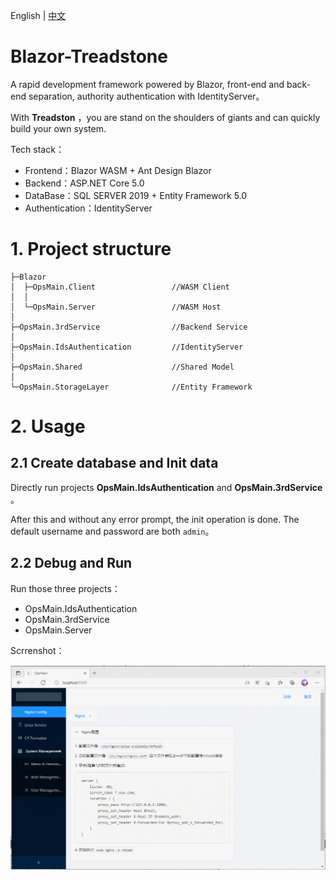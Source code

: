 English | [中文](README.zh-cn.md)
# Blazor-Treadstone
A rapid development framework powered by Blazor, front-end and back-end separation, authority authentication with IdentityServer。

With **Treadston** ，you are stand on the shoulders of giants and can quickly build your own system.

Tech stack：
- Frontend：Blazor WASM + Ant Design Blazor
- Backend：ASP.NET Core 5.0
- DataBase：SQL SERVER 2019 + Entity Framework 5.0
- Authentication：IdentityServer


# 1. Project structure
```
├─Blazor
│  ├─OpsMain.Client                 //WASM Client
│  │  
│  └─OpsMain.Server                 //WASM Host
│
├─OpsMain.3rdService                //Backend Service
│
├─OpsMain.IdsAuthentication         //IdentityServer
│
├─OpsMain.Shared                    //Shared Model
│
└─OpsMain.StorageLayer              //Entity Framework

```


# 2. Usage
## 2.1 Create database and Init data
Directly run projects **OpsMain.IdsAuthentication** and **OpsMain.3rdService** 。

After this and without any error prompt, the init operation is done. The default username and password are both `admin`。

## 2.2 Debug and Run

Run those three projects：
- OpsMain.IdsAuthentication
- OpsMain.3rdService
- OpsMain.Server


Scrrenshot：

![Screenshot](screenshot.gif)